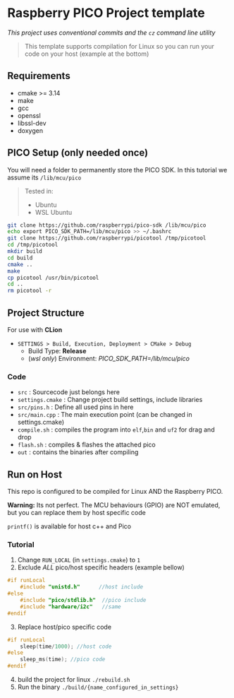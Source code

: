 # Raspberry PICO Project template

*This project uses conventional commits and the `cz` command line utility*

> This template supports compilation for Linux so you can run your code on your host (example at the bottom)

## Requirements

* cmake >= 3.14
* make
* gcc
* openssl
* libssl-dev
* doxygen

## PICO Setup (only needed once)

You will need a folder to permanently store the PICO SDK. In this tutorial we assume its `/lib/mcu/pico`

> Tested in:
> * Ubuntu
> * WSL Ubuntu

```bash
git clone https://github.com/raspberrypi/pico-sdk /lib/mcu/pico
echo export PICO_SDK_PATH=/lib/mcu/pico >> ~/.bashrc
git clone https://github.com/raspberrypi/picotool /tmp/picotool
cd /tmp/picotool
mkdir build
cd build
cmake ..
make
cp picotool /usr/bin/picotool
cd ..
rm picotool -r
```

## Project Structure

For use with **CLion**

* `SETTINGS > Build, Execution, Deployment > CMake > Debug` 
  * Build Type: **Release**
  * (*wsl only*) Environment: *PICO_SDK_PATH=/lib/mcu/pico*

### Code

- `src` : Sourcecode just belongs here
- `settings.cmake` : Change project build settings, include libraries
- `src/pins.h` : Define all used pins in here
- `src/main.cpp` : The main execution point (can be changed in settings.cmake)
- `compile.sh` : compiles the program into `elf`,`bin` and `uf2` for drag and drop
- `flash.sh` : compiles & flashes the attached pico 
- `out` : contains the binaries after compiling

## Run on Host

This repo is configured to be compiled for Linux AND the Raspberry PICO.

**Warning:** Its not perfect. The MCU behaviours (GPIO) are NOT emulated, but you can replace them by host specific code

`printf()` is available for host c++ and Pico

### Tutorial

1. Change `RUN_LOCAL` (in `settings.cmake`) to `1`
2. Exclude *ALL* pico/host specific headers (example bellow)

```cpp
#if runLocal
	#include "unistd.h"      //host include
#else
	#include "pico/stdlib.h"  //pico include
	#include "hardware/i2c"   //same
#endif
```

3. Replace host/pico specific code

```cpp
#if runLocal
    sleep(time/1000); //host code
#else
    sleep_ms(time); //pico code
#endif
```

4. build the project for linux `./rebuild.sh`
5. Run the binary `./build/{name_configured_in_settings}`

